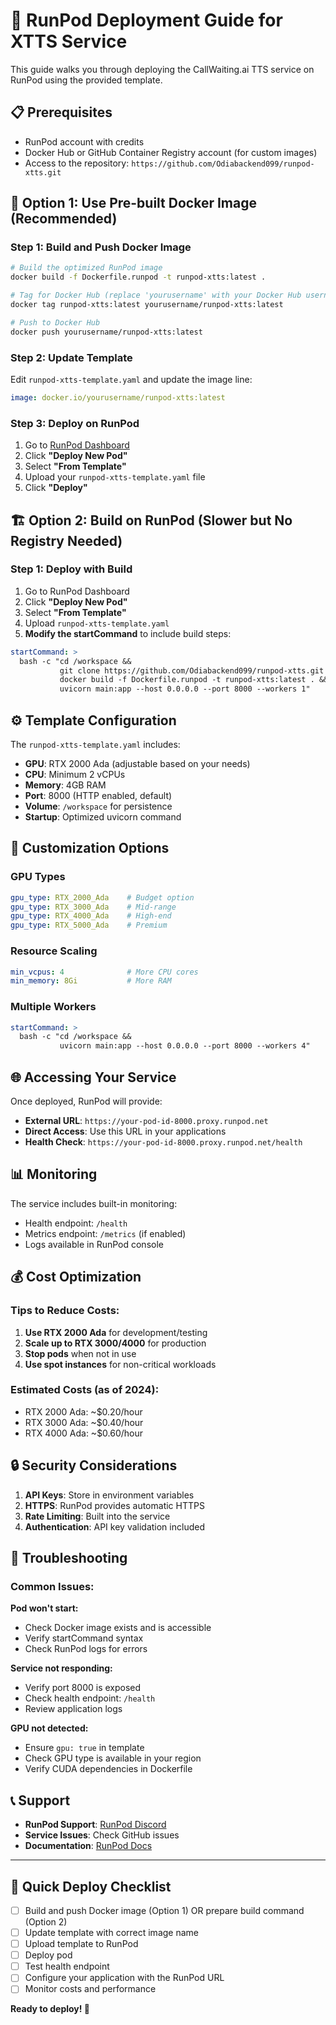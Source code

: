 # 🚀 RunPod Deployment Guide for XTTS Service

This guide walks you through deploying the CallWaiting.ai TTS service on RunPod using the provided template.

## 📋 Prerequisites

- RunPod account with credits
- Docker Hub or GitHub Container Registry account (for custom images)
- Access to the repository: `https://github.com/Odiabackend099/runpod-xtts.git`

## 🐳 Option 1: Use Pre-built Docker Image (Recommended)

### Step 1: Build and Push Docker Image

```bash
# Build the optimized RunPod image
docker build -f Dockerfile.runpod -t runpod-xtts:latest .

# Tag for Docker Hub (replace 'yourusername' with your Docker Hub username)
docker tag runpod-xtts:latest yourusername/runpod-xtts:latest

# Push to Docker Hub
docker push yourusername/runpod-xtts:latest
```

### Step 2: Update Template

Edit `runpod-xtts-template.yaml` and update the image line:
```yaml
image: docker.io/yourusername/runpod-xtts:latest
```

### Step 3: Deploy on RunPod

1. Go to [RunPod Dashboard](https://runpod.io/console/pods)
2. Click **"Deploy New Pod"**
3. Select **"From Template"**
4. Upload your `runpod-xtts-template.yaml` file
5. Click **"Deploy"**

## 🏗️ Option 2: Build on RunPod (Slower but No Registry Needed)

### Step 1: Deploy with Build

1. Go to RunPod Dashboard
2. Click **"Deploy New Pod"**
3. Select **"From Template"**
4. Upload `runpod-xtts-template.yaml`
5. **Modify the startCommand** to include build steps:

```yaml
startCommand: >
  bash -c "cd /workspace &&
           git clone https://github.com/Odiabackend099/runpod-xtts.git . &&
           docker build -f Dockerfile.runpod -t runpod-xtts:latest . &&
           uvicorn main:app --host 0.0.0.0 --port 8000 --workers 1"
```

## ⚙️ Template Configuration

The `runpod-xtts-template.yaml` includes:

- **GPU**: RTX 2000 Ada (adjustable based on your needs)
- **CPU**: Minimum 2 vCPUs
- **Memory**: 4GB RAM
- **Port**: 8000 (HTTP enabled, default)
- **Volume**: `/workspace` for persistence
- **Startup**: Optimized uvicorn command

## 🔧 Customization Options

### GPU Types
```yaml
gpu_type: RTX_2000_Ada    # Budget option
gpu_type: RTX_3000_Ada    # Mid-range
gpu_type: RTX_4000_Ada    # High-end
gpu_type: RTX_5000_Ada    # Premium
```

### Resource Scaling
```yaml
min_vcpus: 4              # More CPU cores
min_memory: 8Gi           # More RAM
```

### Multiple Workers
```yaml
startCommand: >
  bash -c "cd /workspace &&
           uvicorn main:app --host 0.0.0.0 --port 8000 --workers 4"
```

## 🌐 Accessing Your Service

Once deployed, RunPod will provide:
- **External URL**: `https://your-pod-id-8000.proxy.runpod.net`
- **Direct Access**: Use this URL in your applications
- **Health Check**: `https://your-pod-id-8000.proxy.runpod.net/health`

## 📊 Monitoring

The service includes built-in monitoring:
- Health endpoint: `/health`
- Metrics endpoint: `/metrics` (if enabled)
- Logs available in RunPod console

## 💰 Cost Optimization

### Tips to Reduce Costs:
1. **Use RTX 2000 Ada** for development/testing
2. **Scale up to RTX 3000/4000** for production
3. **Stop pods** when not in use
4. **Use spot instances** for non-critical workloads

### Estimated Costs (as of 2024):
- RTX 2000 Ada: ~$0.20/hour
- RTX 3000 Ada: ~$0.40/hour
- RTX 4000 Ada: ~$0.60/hour

## 🔒 Security Considerations

1. **API Keys**: Store in environment variables
2. **HTTPS**: RunPod provides automatic HTTPS
3. **Rate Limiting**: Built into the service
4. **Authentication**: API key validation included

## 🚨 Troubleshooting

### Common Issues:

**Pod won't start:**
- Check Docker image exists and is accessible
- Verify startCommand syntax
- Check RunPod logs for errors

**Service not responding:**
- Verify port 8000 is exposed
- Check health endpoint: `/health`
- Review application logs

**GPU not detected:**
- Ensure `gpu: true` in template
- Check GPU type is available in your region
- Verify CUDA dependencies in Dockerfile

## 📞 Support

- **RunPod Support**: [RunPod Discord](https://discord.gg/runpod)
- **Service Issues**: Check GitHub issues
- **Documentation**: [RunPod Docs](https://docs.runpod.io/)

---

## 🎯 Quick Deploy Checklist

- [ ] Build and push Docker image (Option 1) OR prepare build command (Option 2)
- [ ] Update template with correct image name
- [ ] Upload template to RunPod
- [ ] Deploy pod
- [ ] Test health endpoint
- [ ] Configure your application with the RunPod URL
- [ ] Monitor costs and performance

**Ready to deploy! 🚀**
